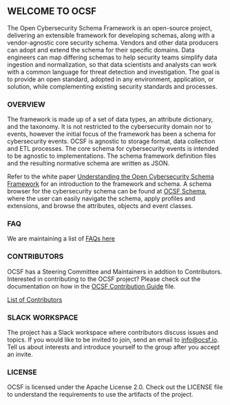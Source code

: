## WELCOME TO OCSF

The Open Cybersecurity Schema Framework is an open-source project, delivering an extensible framework for developing schemas, along with a vendor-agnostic core security schema.  Vendors and other data producers can adopt and extend the schema for their specific domains. Data engineers can map differing schemas to help security teams simplify data ingestion and normalization, so that data scientists and analysts can work with a common language for threat detection and investigation. The goal is to provide an open standard, adopted in any environment, application, or solution, while complementing existing security standards and processes.

### OVERVIEW
The framework is made up of a set of data types, an attribute dictionary, and the taxonomy. It is not restricted to the cybersecurity domain nor to events, however the initial focus of the framework has been a schema for cybersecurity events.  OCSF is agnostic to storage format, data collection and ETL processes.  The core schema for cybersecurity events is intended to be agnostic to implementations.  The schema framework definition files and the resulting normative schema are written as JSON.

Refer to the white paper [Understanding the Open Cybersecurity Schema Framework](https://github.com/ocsf/ocsf-docs/blob/main/Understanding%20OCSF.pdf) for an introduction to the framework and schema.  A schema browser for the cybersecurity schema can be found at [OCSF Schema](https://schema.ocsf.io), where the user can easily navigate the schema, apply profiles and extensions, and browse the attributes, objects and event classes.

### FAQ

We are maintaining a list of [FAQs here](https://github.com/ocsf/ocsf-docs/tree/main/FAQs) 

### CONTRIBUTORS

OCSF has a Steering Committee and Maintainers in addtion to Contributors.  Interested in contributing to the OCSF project?  Please check out the documentation on how in the [OCSF Contribution Guide](https://github.com/ocsf/ocsf-schema/blob/main/CONTRIBUTING.md) file.

[List of Contributors](https://github.com/ocsf/.github/profile/Contributors.md)

### SLACK WORKSPACE

The project has a Slack workspace where contributors discuss issues and topics.  If you would like to be invited to join, send an email to info@ocsf.io.  Tell us about interests and introduce yourself to the group after you accept an invite.

### LICENSE

OCSF is licensed under the Apache License 2.0.  Check out the LICENSE file to understand the requirements to use the artifacts of the project.

<!--

**Here are some ideas to get you started:**

🙋‍♀️ A short introduction - what is your organization all about?
🌈 Contribution guidelines - how can the community get involved?
👩‍💻 Useful resources - where can the community find your docs? Is there anything else the community should know?
🍿 Fun facts - what does your team eat for breakfast?
🧙 Remember, you can do mighty things with the power of [Markdown](https://docs.github.com/github/writing-on-github/getting-started-with-writing-and-formatting-on-github/basic-writing-and-formatting-syntax)
-->
